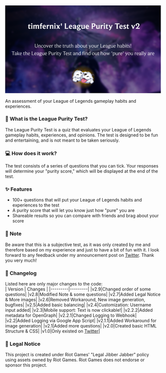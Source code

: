 ![](thumb.png)

An assessment of your League of Legends gameplay habits and experiences.

### 🔰 **What is the League Purity Test?**

The League Purity Test is a quiz that evaluates your League of Legends gameplay habits, experiences, and opinions. The test is designed to be fun and entertaining, and is not meant to be taken seriously.

### 💻 **How does it work?**

The test consists of a series of questions that you can tick. Your responses will determine your "purity score," which will be displayed at the end of the test.

### ✨ **Features**

* 100+ questions that will put your League of Legends habits and experiences to the test
* A purity score that will let you know just how "pure" you are
* Shareable results so you can compare with friends and brag about your score

### 🚩 **Note**

Be aware that this is a subjective test, as it was only created by me and therefore based on my experience and just to have a bit of fun with it. I look forward to any feedback under my announcement post on [Twitter](https://x.com/timfernix/status/1827270025004150791). Thank you very much!

### 📢 **Changelog**
Listed here are only major changes to the code: <br>
| Version | Changes |
|---------|---------|
|v2.9|Changed order of some questions|
|v2.8|Modified Note & some questions|
|v2.7|Added Legal Notice & More images|
|v2.6|Removed Workaround, New image generation, bugfixes|
|v2.5|Added basic balancing|
|v2.4|Customization: Username input added|
|v2.3|Mobile support: Text is now clickable!|
|v2.2.2|Added metadata for OpenGraph|
|v2.2.1|Changed Logging to Webhook|
|v2.2|Added Logging via Google App Script|
|v2.1.1|Added Workaround for image generation|
|v2.1|Added more questions|
|v2.0|Created basic HTML Structure & CSS|
|v1.0|Only existed on [Twitter](https://x.com/timfernix/status/1825226833777840179/photo/1)|

### 📑 **Legal Notice**
This project is created under Riot Games' "Legal Jibber Jabber" policy using assets owned by Riot Games.  Riot Games does not endorse or sponsor this project.
